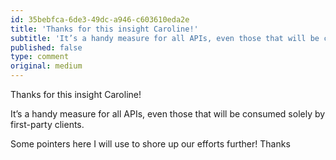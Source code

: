 ```yaml
---
id: 35bebfca-6de3-49dc-a946-c603610eda2e
title: 'Thanks for this insight Caroline!'
subtitle: 'It’s a handy measure for all APIs, even those that will be consumed solely by first-party clients.'
published: false
type: comment
original: medium
---
```




Thanks for this insight Caroline!

It’s a handy measure for all APIs, even those that will be consumed solely by first-party clients.

Some pointers here I will use to shore up our efforts further! Thanks

